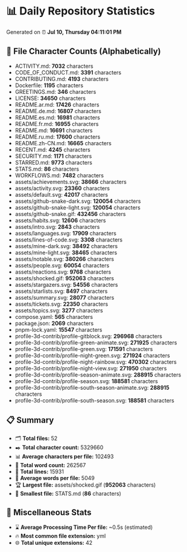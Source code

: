 # 📊 Daily Repository Statistics
Generated on ⏰ **Jul 10, Thursday 04:11:01 PM**

## 📂 File Character Counts (Alphabetically)
- ACTIVITY.md: **7032** characters
- CODE_OF_CONDUCT.md: **3391** characters
- CONTRIBUTING.md: **4193** characters
- Dockerfile: **1195** characters
- GREETINGS.md: **346** characters
- LICENSE: **34650** characters
- README.ar.md: **17426** characters
- README.de.md: **16807** characters
- README.es.md: **16981** characters
- README.fr.md: **16955** characters
- README.md: **16691** characters
- README.ru.md: **17600** characters
- README.zh-CN.md: **16665** characters
- RECENT.md: **4245** characters
- SECURITY.md: **1171** characters
- STARRED.md: **9773** characters
- STATS.md: **86** characters
- WORKFLOWS.md: **7482** characters
- assets/achievements.svg: **38666** characters
- assets/activity.svg: **23360** characters
- assets/default.svg: **42017** characters
- assets/github-snake-dark.svg: **120054** characters
- assets/github-snake-light.svg: **120054** characters
- assets/github-snake.gif: **432456** characters
- assets/habits.svg: **12606** characters
- assets/intro.svg: **2843** characters
- assets/languages.svg: **17909** characters
- assets/lines-of-code.svg: **3308** characters
- assets/mine-dark.svg: **38492** characters
- assets/mine-light.svg: **38465** characters
- assets/notable.svg: **380266** characters
- assets/people.svg: **60054** characters
- assets/reactions.svg: **9768** characters
- assets/shocked.gif: **952063** characters
- assets/stargazers.svg: **54556** characters
- assets/starlists.svg: **8497** characters
- assets/summary.svg: **28077** characters
- assets/tickets.svg: **22350** characters
- assets/topics.svg: **3277** characters
- compose.yaml: **565** characters
- package.json: **2069** characters
- pnpm-lock.yaml: **15547** characters
- profile-3d-contrib/profile-gitblock.svg: **296968** characters
- profile-3d-contrib/profile-green-animate.svg: **271925** characters
- profile-3d-contrib/profile-green.svg: **171591** characters
- profile-3d-contrib/profile-night-green.svg: **271924** characters
- profile-3d-contrib/profile-night-rainbow.svg: **470302** characters
- profile-3d-contrib/profile-night-view.svg: **271950** characters
- profile-3d-contrib/profile-season-animate.svg: **288915** characters
- profile-3d-contrib/profile-season.svg: **188581** characters
- profile-3d-contrib/profile-south-season-animate.svg: **288915** characters
- profile-3d-contrib/profile-south-season.svg: **188581** characters

## 📋 Summary
- 🗂️ **Total files:** 52
- ✒️ **Total character count:** 5329660
- 📊 **Average characters per file:** 102493
- 📝 **Total word count:** 262567
- 🧾 **Total lines:** 15931
- 📐 **Average words per file:** 5049
- 🏆 **Largest file:** assets/shocked.gif (**952063** characters)
- 🥉 **Smallest file:** STATS.md (**86** characters)

## 🌟 Miscellaneous Stats
- ⌛ **Average Processing Time Per file:** ~0.5s (estimated)
- 🔥 **Most common file extension:** yml
- 🌐 **Total unique extensions:** 42
